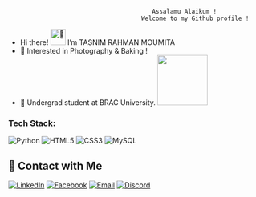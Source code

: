                                             Assalamu Alaikum !
                                         Welcome to my Github profile !
                                                                                                                       
- Hi there!<picture>
  <source srcset="https://fonts.gstatic.com/s/e/notoemoji/latest/1f44b_1f3fd/512.webp" type="image/webp">
  <img src="https://fonts.gstatic.com/s/e/notoemoji/latest/1f44b_1f3fd/512.gif" alt="👋" width="30" height="32">
  </picture> I’m TASNIM RAHMAN MOUMITA
- 👀 Interested in Photography & Baking !
- 🌱 Undergrad student at BRAC University.
                                                                                                   <img src="https://github.com/user-attachments/assets/b57f919d-34e9-405f-a00f-61fb46412400" width="100" 
                                                                                                    height="100">

<!---
MOUMITASNIM/MOUMITASNIM is a ✨ special ✨ repository because its `README.md` (this file) appears on your GitHub profile.
You can click the Preview link to take a look at your changes.
--->
### Tech Stack:
![Python](https://img.shields.io/badge/Python-%233776AB.svg?style=flat&logo=python&logoColor=white)
![HTML5](https://img.shields.io/badge/HTML5-%23E34F26.svg?style=flat&logo=html5&logoColor=white)
![CSS3](https://img.shields.io/badge/CSS3-%231572B6.svg?style=flat&logo=css3&logoColor=white)
![MySQL](https://img.shields.io/badge/MySQL-%2300f.svg?style=flat&logo=mysql&logoColor=white)

## 📩 Contact with Me
[![LinkedIn](https://img.shields.io/badge/LinkedIn-%230077B5.svg?style=flat&logo=linkedin&logoColor=white)](https://www.linkedin.com/in/moumitasnim2020/)
[![Facebook](https://img.shields.io/badge/Facebook-%231877F2.svg?style=flat&logo=facebook&logoColor=white)](https://www.facebook.com/moumita.tasnim.200320ss/)
[![Email](https://img.shields.io/badge/Email-D14836?style=flat&logo=gmail&logoColor=white)](mailto:tasnimr025@gmail.com)
[![Discord](https://img.shields.io/badge/Discord-%237289DA.svg?style=flat&logo=discord&logoColor=white)](https://discord.com/users/977944725984256110)


